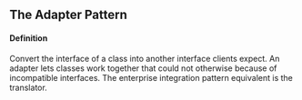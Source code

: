 ## The Adapter Pattern
#### Definition
Convert the interface of a class into another interface clients expect. 
An adapter lets classes work together that could not otherwise because 
of incompatible interfaces. The enterprise integration pattern equivalent 
is the translator.
